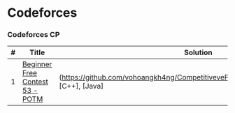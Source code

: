 Codeforces
========

### Codeforces CP

| # | Title | Solution | Difficulty |
|---| ----- | -------- | ---------- |
|1|[Beginner Free Contest 53 - POTM](https://oj.vnoi.info/problem/fcb053_potm) | (https://github.com/vohoangkh4ng/CompetitiveveProgramming/blob/main/48.cpp)],[C++], [Java] | Easy
